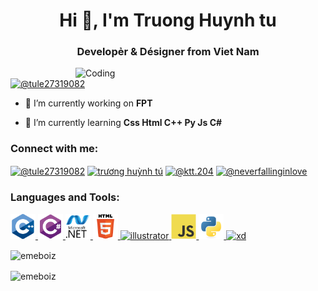<h1 align="center">Hi 👋, I'm Truong Huynh tu</h1>
<h3 align="center">Developẻr & Désigner from Viet Nam</h3>
<img align="right" alt="Coding" width="400" src="https://gifdb.com/images/high/anime-celty-sturluson-79m4jzscabdxc4ix.gif"

<p align="left"> <a href="https://twitter.com/@tule27319082" target="blank"><img src="https://img.shields.io/twitter/follow/@tule27319082?logo=twitter&style=for-the-badge" alt="@tule27319082" /></a> </p>

- 🔭 I’m currently working on **FPT**

- 🌱 I’m currently learning **Css Html C++ Py Js C#**

<h3 align="left">Connect with me:</h3>
<p align="left">
<a href="https://twitter.com/@tule27319082" target="blank"><img align="center" src="https://raw.githubusercontent.com/rahuldkjain/github-profile-readme-generator/master/src/images/icons/Social/twitter.svg" alt="@tule27319082" height="30" width="40" /></a>
<a href="https://fb.com/trương huỳnh tú" target="blank"><img align="center" src="https://raw.githubusercontent.com/rahuldkjain/github-profile-readme-generator/master/src/images/icons/Social/facebook.svg" alt="trương huỳnh tú" height="30" width="40" /></a>
<a href="https://instagram.com/@ktt.204" target="blank"><img align="center" src="https://raw.githubusercontent.com/rahuldkjain/github-profile-readme-generator/master/src/images/icons/Social/instagram.svg" alt="@ktt.204" height="30" width="40" /></a>
<a href="https://discord.gg/@neverfallinginlove" target="blank"><img align="center" src="https://raw.githubusercontent.com/rahuldkjain/github-profile-readme-generator/master/src/images/icons/Social/discord.svg" alt="@neverfallinginlove" height="30" width="40" /></a>
</p>

<h3 align="left">Languages and Tools:</h3>
<p align="left"> <a href="https://www.w3schools.com/cpp/" target="_blank" rel="noreferrer"> <img src="https://raw.githubusercontent.com/devicons/devicon/master/icons/cplusplus/cplusplus-original.svg" alt="cplusplus" width="40" height="40"/> </a> <a href="https://www.w3schools.com/cs/" target="_blank" rel="noreferrer"> <img src="https://raw.githubusercontent.com/devicons/devicon/master/icons/csharp/csharp-original.svg" alt="csharp" width="40" height="40"/> </a> <a href="https://dotnet.microsoft.com/" target="_blank" rel="noreferrer"> <img src="https://raw.githubusercontent.com/devicons/devicon/master/icons/dot-net/dot-net-original-wordmark.svg" alt="dotnet" width="40" height="40"/> </a> <a href="https://www.w3.org/html/" target="_blank" rel="noreferrer"> <img src="https://raw.githubusercontent.com/devicons/devicon/master/icons/html5/html5-original-wordmark.svg" alt="html5" width="40" height="40"/> </a> <a href="https://www.adobe.com/in/products/illustrator.html" target="_blank" rel="noreferrer"> <img src="https://www.vectorlogo.zone/logos/adobe_illustrator/adobe_illustrator-icon.svg" alt="illustrator" width="40" height="40"/> </a> <a href="https://developer.mozilla.org/en-US/docs/Web/JavaScript" target="_blank" rel="noreferrer"> <img src="https://raw.githubusercontent.com/devicons/devicon/master/icons/javascript/javascript-original.svg" alt="javascript" width="40" height="40"/> </a> <a href="https://www.python.org" target="_blank" rel="noreferrer"> <img src="https://raw.githubusercontent.com/devicons/devicon/master/icons/python/python-original.svg" alt="python" width="40" height="40"/> </a> <a href="https://www.adobe.com/products/xd.html" target="_blank" rel="noreferrer"> <img src="https://cdn.worldvectorlogo.com/logos/adobe-xd.svg" alt="xd" width="40" height="40"/> </a> </p>

<p><img align="center" src="https://github-readme-stats.vercel.app/api/top-langs?username=emeboiz&show_icons=true&locale=en&layout=compact" alt="emeboiz" /></p>

<p><img align="center" src="https://github-readme-streak-stats.herokuapp.com/?user=emeboiz&" alt="emeboiz" /></p>
